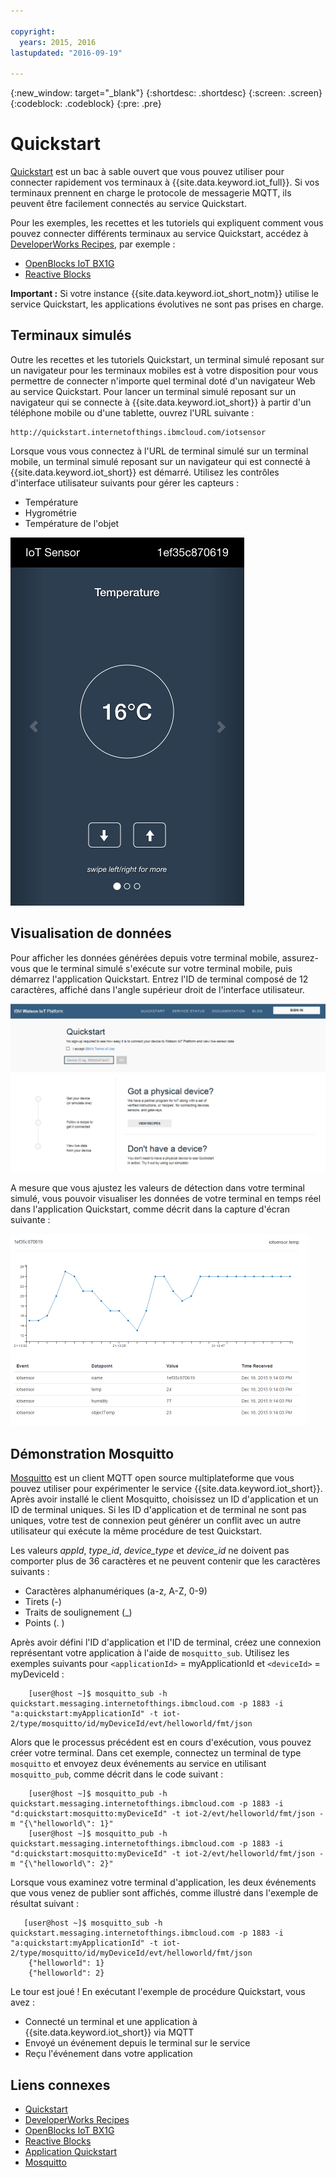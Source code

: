 ```yaml
---

copyright:
  years: 2015, 2016
lastupdated: "2016-09-19"

---
```


{:new_window: target="_blank"}
{:shortdesc: .shortdesc}
{:screen: .screen}
{:codeblock: .codeblock}
{:pre: .pre}

# Quickstart

[Quickstart](https://quickstart.internetofthings.ibmcloud.com/#/) est un bac à sable ouvert que vous pouvez utiliser pour connecter rapidement vos terminaux à {{site.data.keyword.iot_full}}. Si vos terminaux prennent en charge le protocole de messagerie MQTT, ils peuvent être facilement connectés au service Quickstart.

Pour les exemples, les recettes et les tutoriels qui expliquent comment vous pouvez connecter différents terminaux au service Quickstart, accédez à [DeveloperWorks Recipes](https://developer.ibm.com/recipes/), par exemple :

- [OpenBlocks IoT BX1G](https://developer.ibm.com/recipes/tutorials/openblocks-iot-bx1g-for-iot-foundation-quickstart/)
- [Reactive Blocks](https://developer.ibm.com/recipes/tutorials/reactive-blocks-and-java-to-iot-foundation-part-1-quickstart/)


**Important :** Si votre instance {{site.data.keyword.iot_short_notm}} utilise le service Quickstart, les applications évolutives ne sont pas prises en charge.

## Terminaux simulés

Outre les recettes et les tutoriels Quickstart, un terminal simulé reposant sur un navigateur pour les terminaux mobiles est à votre disposition pour vous permettre de connecter n'importe quel terminal doté d'un navigateur Web au service Quickstart. Pour lancer un terminal simulé reposant sur un navigateur qui se connecte à {{site.data.keyword.iot_short}} à partir d'un téléphone mobile ou d'une tablette, ouvrez l'URL suivante :

```
http://quickstart.internetofthings.ibmcloud.com/iotsensor
```

Lorsque vous vous connectez à l'URL de terminal simulé sur un terminal mobile, un terminal simulé reposant sur un navigateur qui est connecté à {{site.data.keyword.iot_short}} est démarré. Utilisez les contrôles d'interface utilisateur suivants pour gérer les capteurs :

- Température
- Hygrométrie
- Température de l'objet


![image](iotsensor.png)

## Visualisation de données

Pour afficher les données générées depuis votre terminal mobile, assurez-vous que le terminal simulé s'exécute sur votre terminal mobile, puis démarrez l'application Quickstart. Entrez l'ID de terminal composé de 12 caractères, affiché dans l'angle supérieur droit de l'interface utilisateur.

![image](quickstart.png)

A mesure que vous ajustez les valeurs de détection dans votre terminal simulé, vous pouvoir visualiser les données de votre terminal en temps réel dans l'application Quickstart, comme décrit dans la capture d'écran suivante :

![image](iotsensor_data.png)


## Démonstration Mosquitto

[Mosquitto](http://mosquitto.org/) est un client MQTT open source multiplateforme que vous pouvez utiliser pour expérimenter le service {{site.data.keyword.iot_short}}. Après avoir installé le client Mosquitto, choisissez un ID d'application et un ID de terminal uniques. Si les ID d'application et de terminal ne sont pas uniques, votre test de connexion peut générer un conflit avec un autre utilisateur qui exécute la même procédure de test Quickstart.

Les valeurs *appId*, *type_id*, *device_type* et *device_id* ne doivent pas comporter plus de 36 caractères et ne peuvent contenir que les caractères suivants :
- Caractères alphanumériques (a-z, A-Z, 0-9)
- Tirets (-)
- Traits de soulignement (_)
- Points (. )

Après avoir défini l'ID d'application et l'ID de terminal, créez une connexion représentant votre application à l'aide de `mosquitto_sub`. Utilisez les exemples suivants pour `<applicationId>` = myApplicationId et `<deviceId>` = myDeviceId :
```
    [user@host ~]$ mosquitto_sub -h quickstart.messaging.internetofthings.ibmcloud.com -p 1883 -i "a:quickstart:myApplicationId" -t iot-2/type/mosquitto/id/myDeviceId/evt/helloworld/fmt/json

```

Alors que le processus précédent est en cours d'exécution, vous pouvez créer votre terminal. Dans cet exemple, connectez un terminal de type `mosquitto` et envoyez deux événements au service en utilisant `mosquitto_pub`, comme décrit dans le code suivant :

```
    [user@host ~]$ mosquitto_pub -h quickstart.messaging.internetofthings.ibmcloud.com -p 1883 -i "d:quickstart:mosquitto:myDeviceId" -t iot-2/evt/helloworld/fmt/json -m "{\"helloworld\": 1}"
    [user@host ~]$ mosquitto_pub -h quickstart.messaging.internetofthings.ibmcloud.com -p 1883 -i "d:quickstart:mosquitto:myDeviceId" -t iot-2/evt/helloworld/fmt/json -m "{\"helloworld\": 2}"
```
Lorsque vous examinez votre terminal d'application, les deux événements que vous venez de publier sont affichés, comme illustré dans l'exemple de résultat suivant :

```
   [user@host ~]$ mosquitto_sub -h quickstart.messaging.internetofthings.ibmcloud.com -p 1883 -i "a:quickstart:myApplicationId" -t iot-2/type/mosquitto/id/myDeviceId/evt/helloworld/fmt/json
    {"helloworld": 1}
    {"helloworld": 2}
```

Le tour est joué ! En exécutant l'exemple de procédure Quickstart, vous avez :
- Connecté un terminal et une application à {{site.data.keyword.iot_short}} via MQTT
- Envoyé un événement depuis le terminal sur le service
- Reçu l'événement dans votre application


## Liens connexes

- [Quickstart](https://quickstart.internetofthings.ibmcloud.com)
- [DeveloperWorks Recipes](https://developer.ibm.com/recipes)
- [OpenBlocks IoT BX1G](https://developer.ibm.com/recipes/tutorials/openblocks-iot-bx1g-for-iot-foundation-quickstart/)
- [Reactive Blocks](https://developer.ibm.com/recipes/tutorials/reactive-blocks-and-java-to-iot-foundation-part-1-quickstart/)
- [Application Quickstart](http://quickstart.internetofthings.ibmcloud.com)
- [Mosquitto](http://mosquitto.org/)
